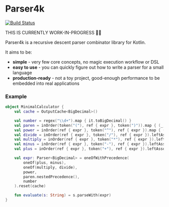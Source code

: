 # Parser4k

[![Build Status](https://travis-ci.org/dkandalov/parser4k.svg?branch=master)](https://travis-ci.org/dkandalov/parser4k)

THIS IS CURRENTLY WORK-IN-PROGRESS 🍼👶

Parser4k is a recursive descent parser combinator library for Kotlin.

It aims to be:
 - **simple** - very few core concepts, no magic execution workflow or DSL
 - **easy to use** - you can quickly figure out how to write a parser for a small language
 - **production-ready** - not a toy project, good-enough performance to be embedded into real applications
 
### Example
```kotlin
object MinimalCalculator {
    val cache = OutputCache<BigDecimal>()

    val number = regex("\\d+").map { it.toBigDecimal() }
    val paren = inOrder(token("("), ref { expr }, token(")")).map { (_, it, _) -> it }
    val power = inOrder(ref { expr }, token("^"), ref { expr }).map { (l, _, r) -> l.pow(r.toInt()) }.with(cache)
    val divide = inOrder(ref { expr }, token("/"), ref { expr }).leftAssoc { (l, _, r) -> l.divide(r) }.with(cache)
    val multiply = inOrder(ref { expr }, token("*"), ref { expr }).leftAssoc { (l, _, r) -> l * r }.with(cache)
    val minus = inOrder(ref { expr }, token("-"), ref { expr }).leftAssoc { (l, _, r) -> l - r }.with(cache)
    val plus = inOrder(ref { expr }, token("+"), ref { expr }).leftAssoc { (l, _, r) -> l + r }.with(cache)

    val expr: Parser<BigDecimal> = oneOfWithPrecedence(
        oneOf(plus, minus),
        oneOf(multiply, divide),
        power,
        paren.nestedPrecedence(),
        number
    ).reset(cache)

    fun evaluate(s: String) = s.parseWith(expr)
}
```
